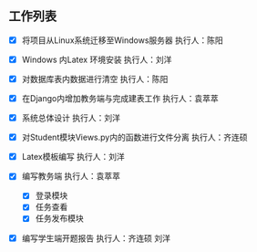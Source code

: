 ## 工作列表


- [x] 将项目从Linux系统迁移至Windows服务器  执行人：陈阳
- [x] Windows 内Latex 环境安装  执行人：刘洋
- [x] 对数据库表内数据进行清空 执行人：陈阳
- [x] 在Django内增加教务端与完成建表工作  执行人：袁萃萃
- [x] 系统总体设计   执行人：刘洋
- [x] 对Student模块Views.py内的函数进行文件分离  执行人：齐连硕
- [x] Latex模板编写 执行人：刘洋
- [x] 编写教务端              执行人：袁萃萃

  - [x] 登录模块             
  - [x] 任务查看
  - [x] 任务发布模块     
  
- [x] 编写学生端开题报告  执行人：齐连硕  刘洋

